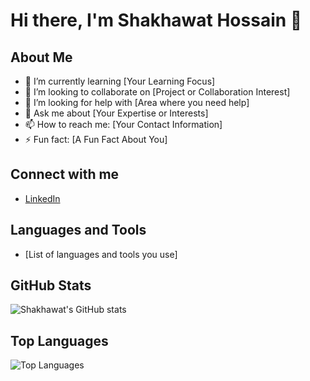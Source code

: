 # Hi there, I'm Shakhawat Hossain 👋

## About Me
- 🌱 I’m currently learning [Your Learning Focus]
- 👯 I’m looking to collaborate on [Project or Collaboration Interest]
- 🤔 I’m looking for help with [Area where you need help]
- 💬 Ask me about [Your Expertise or Interests]
- 📫 How to reach me: [Your Contact Information]
- ⚡ Fun fact: [A Fun Fact About You]

## Connect with me
- [LinkedIn](https://www.linkedin.com/in/shakhawathossain07/)

## Languages and Tools
- [List of languages and tools you use]

## GitHub Stats
![Shakhawat's GitHub stats](https://github-readme-stats.vercel.app/api?username=shakhawathossain07&show_icons=true&theme=radical)

## Top Languages
![Top Languages](https://github-readme-stats.vercel.app/api/top-langs/?username=shakhawathossain07&layout=compact)
